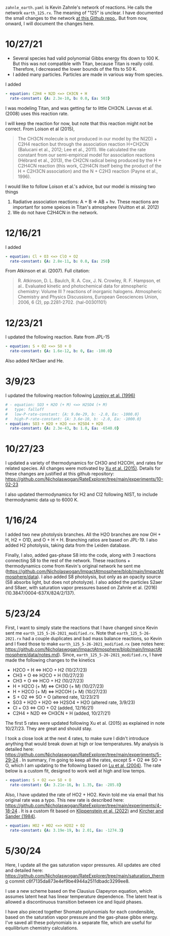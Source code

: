 `zahnle_earth.yaml` is Kevin Zahnle's network of reactions. He calls the network `earth_125.rx`. The meaning of "125" is unclear. I have documented the small changes to the network [at this Github repo.](https://github.com/Nicholaswogan/ImpactAtmosphere/blob/main/ImpactAtmosphere/data/notes.md). But from now, onward, I will document the changes here.

# 10/27/21

- Several species had valid polynomial Gibbs energy fits down to 100 K. But this was not compatible with Titan, because Titan is really cold. Therefore, I decreased the lower bounds of the fits to 50 K.
- I added many particles. Particles are made in various way from species. 

I added

```yaml
- equation: C2H4 + N2D <=> CH3CN + H
  rate-constant: {A: 2.3e-10, b: 0.0, Ea: 503}
```

I was modeling Titan, and was getting far to little CH3CN. Lavvas et al. (2008) uses this reaction rate.

I will keep the reaction for now, but note that this reaction might not be correct. From Loison et al (2015),

> The CH3CN molecule is not produced in our model by the N(2D) + C2H4 reaction but through the association reaction H+CH2CN (Balucani et al., 2012; Lee et al., 2011). We calculated the rate constant from our semi-empirical model for association reactions (Hébrard et al., 2013), the CH2CN radical being produced by the H + C2H4CN reaction (this work, C2H4CN itself being the product of the H + C2H3CN association) and the N + C2H3 reaction (Payne et al., 1996).

I would like to follow Loison et al.'s advice, but our model is missing two things

1. Radiative association reactions: A + B => AB + hv. These reactions are important for some speices in Titan's atmosphere (Vuitton et al. 2012)
2. We do not have C2H4CN in the network.

# 12/16/21

I added

```yaml
- equation: Cl + O3 <=> ClO + O2
  rate-constant: {A: 2.8e-11, b: 0.0, Ea: 250}
```

From Atkinson et al. (2007). Full citation:

> R. Atkinson, D. L. Baulch, R. A. Cox, J. N. Crowley, R. F. Hampson, et al.. Evaluated kinetic and photochemical data for atmospheric chemistry: Volume III ? reactions of inorganic halogens. Atmospheric Chemistry and Physics Discussions, European Geosciences Union, 2006, 6 (2), pp.2281-2702. ⟨hal-00301101⟩

# 12/23/21

I updated the following reaction. Rate from JPL-15

```yaml
- equation: S + O2 <=> SO + O
  rate-constant: {A: 1.6e-12, b: 0, Ea: -100.0}
```

Also added NH3aer and He.

# 3/9/23

I updated the following reaction following [Lovejoy et al. (1996)](https://doi.org/10.1021/jp962414d)

```yaml
# - equation: SO3 + H2O (+ M) <=> H2SO4 (+ M)
#   type: falloff
#   low-P-rate-constant: {A: 9.0e-29, b: -2.0, Ea: -1000.0}
#   high-P-rate-constant: {A: 3.6e-10, b: -2.0, Ea: -1000.0}
- equation: SO3 + H2O + H2O <=> H2SO4 + H2O
  rate-constant: {A: 2.3e-43, b: 1.0, Ea: -6540.0}
```

# 10/27/23

I updated a variety of thermodynamics for CH3O and H2COH, and rates for related species. All changes were motivated by [Xu et al. (2015)](https://doi.org/10.1021/acs.jpca.5b00553). Details for these changes are justified at this github repository: https://github.com/Nicholaswogan/RateExplorer/tree/main/experiments/10-02-23

I also updated thermodynamics for H2 and Cl2 following NIST, to include thermodynamic data up to 6000 K.

# 1/16/24

I added two new photolysis branches. All the H2O branches are now OH + H, H2 + O1D, and O + H + H. Branching ratios are based on JPL-19. I also added H2 photolysis, taking data from the Leiden database. 

Finally, I also, added gas-phase S8 into the code, along with 3 reactions connecting S8 to the rest of the network. These reactions + thermodynamics come from Kevin's original network he sent me (https://github.com/Nicholaswogan/ImpactAtmosphere/blob/main/ImpactAtmosphere/data). I also added S8 photolysis, but only as an opacity source (S8 absorbs light, but does not photolyze). I also added the particles S2aer and S8aer, with saturation vapor pressures based on Zahnle et al. (2016) (10.3847/0004-637X/824/2/137).

# 5/23/24

First, I want to simply state the reactions that I have changed since Kevin sent me `earth_125_5-26-2021_modified.rx`. Note that `earth_125_5-26-2021.rx` had a couple duplicates and bad mass balance reactions, so Kevin and I fixed those to make `earth_125_5-26-2021_modified.rx` (see notes here: https://github.com/Nicholaswogan/ImpactAtmosphere/blob/main/ImpactAtmosphere/data/notes.md). Since, `earth_125_5-26-2021_modified.rx`, I have made the following changes to the kinetics

- H2CO + H <=> HCO + H2 (10/27/23)
- CH3 + O <=> H2CO + H (10/27/23)
- CH3 + O <=> HCO + H2 (10/27/23)
- H + H2CO (+ M) <=> CH3O (+ M) (10/27/23)
- H + H2CO (+ M) <=> H2COH (+ M) (10/27/23)
- S + O2 <=> SO + O (altered rate, 12/23/21)
- SO3 + H2O + H2O <=> H2SO4 + H2O (altered rate, 3/9/23)
- Cl + O3 <=> ClO + O2 (added, 12/16/21)
- C2H4 + N2D <=> CH3CN + H (added, 10/27/21)

The first 5 rates were updated following Xu et al. (2015) as explained in note 10/27/23. They are great and should stay.

I took a close look at the next 4 rates, to make sure I didn't introduce anything that would break down at high or low temperatures. My analysis is detailed here: https://github.com/Nicholaswogan/RateExplorer/tree/main/experiments/5-29-24 . In summary, I'm going to keep all the rates, except S + O2 <=> SO + O, which I am updating to the following based on [Lu et al. (2004)](http://dx.doi.org/10.1063/1.1792611). The rate below is a custom fit, designed to work well at high and low temps.

```yaml
- equation: S + O2 <=> SO + O
  rate-constant: {A: 3.21e-16, b: 1.35, Ea: -285.8}
```

Also, I have updated the rate of HO2 + HO2. Kevin told me via email that his original rate was a typo. This new rate is described here: https://github.com/Nicholaswogan/RateExplorer/tree/main/experiments/4-18-24 . It is a custom fit based on [Klippenstein et al. (2022)](https://doi.org/10.1016/j.combustflame.2021.111975) and [Kircher and Sander (1984)](https://doi.org/10.1021/j150654a029).

```yaml
- equation: HO2 + HO2 <=> H2O2 + O2
  rate-constant: {A: 3.19e-19, b: 2.01, Ea: -1274.3}
```

# 5/30/24

Here, I update all the gas saturation vapor pressures. All updates are cited and detailed here: https://github.com/Nicholaswogan/RateExplorer/tree/main/saturation_thermo commit c6f7135da873e4ef9be4944a2511dbadc3299ee8.

I use a new scheme based on the Clausius Clapeyron equation, which assumes latent heat has linear temperature dependence. The latent heat is allowed a discontinuous transition between ice and liquid phases.

I have also pieced together Shomate polynomials for each condensible, based on the saturation vapor pressure and the gas-phase gibbs energy. I've saved all these polynomials in a separate file, which are useful for equilibrium chemistry calculations.
